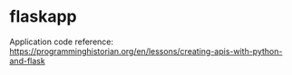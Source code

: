 # flaskapp


Application code reference: https://programminghistorian.org/en/lessons/creating-apis-with-python-and-flask
